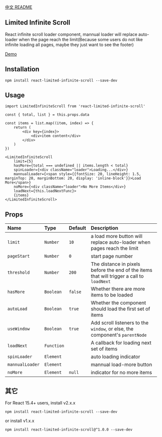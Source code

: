 [中文 README](README-CN.md)

## Limited Infinite Scroll

React infinite scroll loader component, mannual loader will replace auto-loader when the page reach the limit(Because some users do not like infinite loading all pages, maybe they just want to see the footer)

[Demo](http://wuxueqian.github.io/demo/react-limited-infinite-scroll/#/)

## Installation

```
npm install react-limited-infinite-scroll --save-dev
```

## Usage
```
import LimitedInfiniteScroll from 'react-limited-infinite-scroll'

const { total, list } = this.props.data

const items = list.map((item, index) => {
    return (
        <div key={index}>
            <div>item content</div>
        </div>
    )
})

<LimitedInfiniteScroll 
    limit={5} 
    hasMore={total === undefined || items.length < total}
    spinLoader={<div className="loader">Loading...</div>}
    mannualLoader={<span style={{fontSize: 20, lineHeight: 1.5, marginTop: 20, marginBottom: 20, display: 'inline-block'}}>Load More</span>}
    noMore={<div className="loader">No More Items</div>} 
    loadNext={this.loadNextFunc}>
    {items}
</LimitedInfiniteScroll>
```

## Props

| Name             | Type          | Default    | Description|
|:----             |:----          |:----       |:----|
| `limit`          | `Number`      | `10`       | a load more button will replace auto-loader when pages reach the limit|
| `pageStart`      | `Number`      | `0`        | start page number|
| `threshold`      | `Number`      | `200`      | The distance in pixels before the end of the items that will trigger a call to `loadNext`|
| `hasMore`        | `Boolean`     | `false`    | Whether there are more items to be loaded|
| `autoLoad`       | `Boolean`     | `true`     | Whether the component should load the first set of items|
| `useWindow`      | `Boolean`     | `true`     | Add scroll listeners to the `window`, or else, the component's `parentNode`|
| `loadNext`       | `Function`    |            | A callback for loading next set of items|
| `spinLoader`     | `Element`     |            | auto loading indicator|
| `mannualLoader`  | `Element`     |            | mannual load-more button|
| `noMore`         | `Element`     | `null`     | indicator for no more items|

## 其它

For React 15.4+ users, install v2.x.x
```
npm install react-limited-infinite-scroll --save-dev
```

or install v1.x.x
```
npm install react-limited-infinite-scroll@^1.0.0 --save-dev
```
